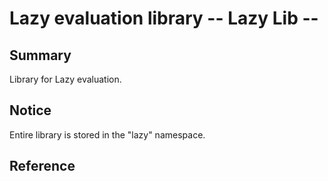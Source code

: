 # Lazy evaluation library -- Lazy Lib --

## Summary

Library for Lazy evaluation.

## Notice

Entire library is stored in the "lazy" namespace.

## Reference

